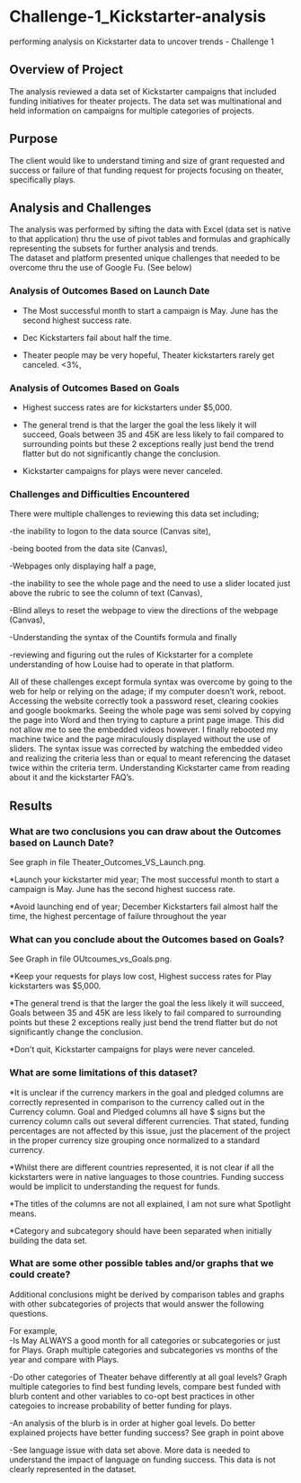 # Challenge-1_Kickstarter-analysis
performing analysis on Kickstarter data to uncover trends - Challenge 1

## Overview of Project
The analysis reviewed a data set of Kickstarter campaigns that included funding initiatives for theater projects.   The data set was multinational and held information on campaigns for multiple categories of projects.   

## Purpose
The client would like to understand timing and size of grant requested and success or failure of that funding request for projects focusing on theater, specifically plays.

## Analysis and Challenges
The analysis was performed by sifting the data with Excel (data set is native to that application) thru the use of pivot tables and formulas and graphically representing the subsets for further analysis and trends.  
The dataset and platform presented unique challenges that needed to be overcome thru the use of Google Fu.  (See below)

### Analysis of Outcomes Based on Launch Date
* The Most successful month to start a campaign is May.  June has the second highest success rate.

* Dec Kickstarters fail about half the time.

* Theater people may be very hopeful, Theater kickstarters rarely get canceled. <3%,   

### Analysis of Outcomes Based on Goals
* Highest success rates are for kickstarters under $5,000.

* The general trend is that the larger the goal the less likely it will succeed,  Goals between 35 and 45K are less likely to fail compared to surrounding points but these 2 exceptions really just bend the trend flatter but do not significantly change the conclusion.

* Kickstarter campaigns for plays were never canceled.   

### Challenges and Difficulties Encountered
There were multiple challenges to reviewing this data set including;

-the inability to logon to the data source (Canvas site), 

-being booted from the data site (Canvas), 

-Webpages only displaying half a page, 

-the inability to see the whole page and the need to use a slider located just above the rubric to see the column of text (Canvas), 

-Blind alleys to reset the webpage to view the directions of the webpage (Canvas),  

-Understanding the syntax of the Countifs formula and finally 

-reviewing and figuring out the rules of Kickstarter for a complete understanding of how Louise had to operate in that platform.

All of these challenges except formula syntax was overcome by going to the web for help or relying on the adage; if my computer doesn’t work, reboot.  Accessing the website correctly took a password reset, clearing cookies and google bookmarks.  Seeing the whole page was semi solved by copying the page into Word and then trying to capture a print page image.   This did not allow me to see the embedded videos however.  I finally rebooted my machine twice and the page miraculously displayed without the use of sliders.
The syntax issue was corrected by watching the embedded video and realizing the criteria less than or equal to meant referencing the dataset twice within the criteria term.
Understanding Kickstarter came from reading about it and the kickstarter FAQ’s.

## Results
### What are two conclusions you can draw about the Outcomes based on Launch Date?
See graph in file Theater_Outcomes_VS_Launch.png.

*Launch your kickstarter mid year; The most successful month to start a campaign is May.  June has the second highest success rate.

*Avoid launching end of year; December Kickstarters fail almost half the time, the highest percentage of failure throughout the year

### What can you conclude about the Outcomes based on Goals?
See Graph in file OUtcoumes_vs_Goals.png.

*Keep your requests for plays low cost, Highest success rates for Play kickstarters was $5,000.   

*The general trend is that the larger the goal the less likely it will succeed,  Goals between 35 and 45K are less likely to fail compared to surrounding points but these 2 exceptions really just bend the trend flatter but do not significantly change the conclusion.

*Don't quit, Kickstarter campaigns for plays were never canceled. 

### What are some limitations of this dataset?
*It is unclear if the currency markers in the goal and pledged columns are correctly represented in comparison to the currency called out in the Currency column.  Goal and Pledged columns all have $ signs but the currency column calls out several different currencies.  That stated, funding percentages are not affected by this issue, just the placement of the project in the proper currency size grouping once normalized to a standard currency.

*Whilst there are different countries represented, it is not clear if all the kickstarters were in native languages to those countries.   Funding success would be implicit to understanding the request for funds.  

*The titles of the columns are not all explained, I am not sure what Spotlight means.

*Category and subcategory should have been separated when initially building the data set.

### What are some other possible tables and/or graphs that we could create?
Additional conclusions might be derived by comparison tables and graphs with other subcategories of projects that would answer the following questions.  

For  example,  
-Is May ALWAYS a good month for all categories or subcategories or just for Plays.  Graph multiple categories and subcategories vs months of the year and compare with Plays.

-Do other categories of Theater behave differently at all goal levels?  Graph multiple categories to find best funding levels, compare best funded with blurb content and other variables to co-opt best practices in other categoies to increase probability of better funding for plays.

-An analysis of the blurb is in order at higher goal levels.   Do better explained projects have better funding success?   See graph in point above 

-See language issue with data set above.  More data is needed to understand the impact of language on funding success.   This data is not clearly represented in the dataset.
